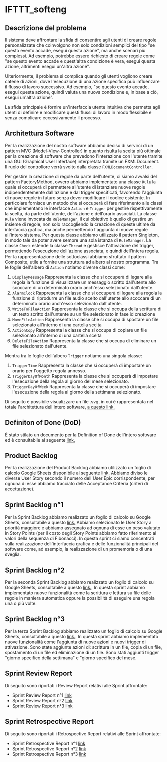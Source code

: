 # IFTTT_softeng
## Descrizione del problema
Il sistema deve affrontare la sfida di consentire agli utenti di creare regole personalizzate che coinvolgono non solo condizioni semplici del tipo "se questo evento accade, esegui questa azione", ma anche scenari più complessi. Ad esempio, potrebbe essere richiesto di creare regole come "se questo evento accade e quest'altra condizione è vera, esegui questa azione, altrimenti esegui un'altra azione".

Ulteriormente, il problema si complica quando gli utenti vogliono creare catene di azioni, dove l'esecuzione di una azione specifica può influenzare il flusso di lavoro successivo. Ad esempio, "se questo evento accade, esegui questa azione, quindi valuta una nuova condizione e, in base a ciò, esegui un'altra azione".

La sfida principale è fornire un'interfaccia utente intuitiva che permetta agli utenti di definire e modificare questi flussi di lavoro in modo flessibile e senza complicare eccessivamente il processo.
## Architettura Software
Per la realizzazione del nostro software abbiamo deciso di servirci di un pattern MVC (Model-View-Controller) in quanto risulta la scelta più ottimale 
per la creazione di software che prevedono l'interazione con l'utente tramite una GUI (Graphical User Interface) interpretata tramite un FXMLDocument.
Il ruolo del controllore verrà svolto dalla classe `FXMLDocumentController`.

Per gestire la creazione di regole da parte dell'utente, ci siamo avvalsi del pattern FactoryMethod, ovvero abbiamo implementato una classe `Rule` la quale si occuperà di permettere all'utente di istanziare nuove regole indipendentemente dall'azione e dal trigger specificati, favorendo l'aggiunta di nuove regole in futuro senza dover modificare il codice esistente. In particolare fornisce un metodo che si occuperà di fare riferimento alle classi che implementano le interfacce `Action` e `Trigger` per gestire rispettivamente la scelta, da parte dell'utente, dell'azione e dell'orario associati.
La classe `Rule` viene invocata da `RuleManager`, il cui obiettivo è quello di gestire un insieme di regole, non solo raccogliendo la creazione di queste ultime da interfaccia grafica, ma anche permettendo l'aggiunta di nuove regole all'intero sistema. Per questa classe abbiamo utilizzato il pattern Singleton, in modo tale da poter avere sempre una sola istanza di `RuleManager`. 
La classe `Check` estende la classe `Thread` e gestisce l'attivazione del trigger, permettendo l'esecuzione dell'azione associata, e quindi dell'intera regola.
Per la rappresentazione delle sottoclassi abbiamo sfruttato il pattern Composite, utile a fornire una struttura ad albero al nostro programma.
Tra le foglie dell'albero di `Action` notiamo diverse classi come:
1. `DisplayMessage`
   Rappresenta la classe che si occuperà di legare alla regola la funzione di visualizzare un messaggio scritto dall'utente allo scoccare di un determinato orario anch'esso selezionato dall'utente.
2. `AlarmClock`
    Rappresenta la classe che si occuperà di legare alla regola la funzione di riprodurre un file audio scelto dall'utente allo scoccare di un determinato orario anch'esso selezionato dall'utente.
3. `WriteToFileAction`
   Rappresenta la classe che si occupa della scrittura di un testo scritto dall'untente su un file selezionato in fase id creazione
4. `MoveFileAction`
   Rappresenta la classe che si occupa di spostare un file selezionato all'interno di una cartella scelta
5. `ActionCopy`
   Rappresenta la classe che si occupa di copiare un file selezionato all'interno di una cartella scelta
6. `DeleteFileAction`
   Rappresenta la classe che si occupa di eliminare un file selezionato dall'utente.

Mentra tra le foglie dell'albero `Trigger` notiamo una singola classe:
1. `TriggerTime`
   Rappresenta la classe che si occuperà di impostare un orario per l'oggetto regola annesso.
2. `TriggerDayOfMonth`
   Rappresenta la classe che si occuperà di impostare l'esecuzione della regola al giorno del mese selezionato. 
3. `TriggerDayOfWeek`
   Rappresenta la classe che si occuperà di impostare l'esecuzione della regola al giorno della settimana selezionato.


Di seguito è possibile visualizzare un file .svg, in cui è rappresentata nel totale l'architettura dell'intero software, [a questo link.](https://raw.githubusercontent.com/GioLamb/IFTTT_softeng/main/Architettura_IFTTT.svg)
## Definiton of Done (DoD)
È stato stilato un documento per la Definition of Done dell'intero software ed è consultabile al seguente [link.](https://docs.google.com/document/d/17hKDsjm6unqMskwzPeQu_q7Cmel3s3g-sp2IlAWASrQ/edit?usp=sharing)
## Product Backlog
Per la realizzazione del Product Backlog abbiamo utilizzato un foglio di calcolo Google Sheets disponibile al seguente [link.](https://docs.google.com/spreadsheets/d/1Jg-jbu-lqLK0X6i5f5sSLkYn4Eur-_I_bi0ZIpJWjm4/edit?usp=sharing)
Abbiamo diviso le diverse User Story secondo il numero dell'User Epic corrispondente, per ognuna di esse abbiamo tracciato delle Acceptance Criteria (criteri di accettazione).
## Sprint Backlog n°1
Per la Sprint Backlog abbiamo realizzato un foglio di calcolo su Google Sheets, consultabile a questo [link.](https://docs.google.com/spreadsheets/d/1Jg-jbu-lqLK0X6i5f5sSLkYn4Eur-_I_bi0ZIpJWjm4/edit#gid=1742790855)
Abbiamo selezionato le User Story a priorità maggiore e abbiamo assegnato ad ognuna di esse un peso valutato in Story Points (per il costo degli Story Points abbiamo fatto riferimento ai valori della sequenza di Fibonacci).
In questa sprint ci siamo concentrati sulla realizzazione dell'interfaccia grafica e delle funzionalità principali del software come, ad esempio, la realizzazione di un promemoria o di una sveglia.
## Sprint Backlog n°2
Per la seconda Sprint Backlog abbiamo realizzato un foglio di calcolo su Google Sheets, consultabile a questo [link.](https://docs.google.com/spreadsheets/d/1Jg-jbu-lqLK0X6i5f5sSLkYn4Eur-_I_bi0ZIpJWjm4/edit#gid=1465735659).
In questa sprint abbiamo implementato nuove funzionalità come la scrittura e lettura su file delle regole in maniera automatica oppure la possibilità di eseguire una regola una o più volte.
## Sprint Backlog n°3
Per la terza Sprint Backlog abbiamo realizzato un foglio di calcolo su Google Sheets, consultabile a questo [link.](https://docs.google.com/spreadsheets/d/1Jg-jbu-lqLK0X6i5f5sSLkYn4Eur-_I_bi0ZIpJWjm4/edit#gid=156001873).
In questa sprint abbiamo implementato nuove funzionalità come l'aggiunta di nuove azioni e nuovi trigger di attivazione.
Sono state aggiunte azioni di: scrittura in un file, copia di un file, spostamento di un file ed eliminazione di un file.
Sono stati aggiunti trigger "giorno specifico della settimana" e "giorno specifico del mese.
## Sprint Review Report
Di seguito sono riportati i Review Report relativi alle Sprint affrontate:
- Sprint Review Report n°1 [link](https://docs.google.com/document/d/1e2hGwDKgOX7JO1Rlm3ZEKGK7cWsuxvCM32PO1kuJlmo/edit)
- Sprint Review Report n°2 [link](https://docs.google.com/document/d/1jHEMrdO-H66FsbnRX7I8BtaqS1tl5B9YxGc52ijoaec/edit)
- Sprint Review Report n°3 [link](https://docs.google.com/document/d/1dhQZ_KsvubCTwXYaoahPExEClPt27RV-Ladv5V8vBl4/edit)
## Sprint Retrospective Report
Di seguito sono riportati i Retrospective Report relativi alle Sprint affrontate:
- Sprint Retrospective Report n°1 [link](https://docs.google.com/document/d/1gwzWAXhv67JEZRYBJ5QnICgw0IEn3qxjShBrbQy3-9U/edit)
- Sprint Retrospective Report n°2 [link](https://docs.google.com/document/d/1SgCzHVUTd4o845wnDUUNIpj1chC9vruTMNV6mEneVVI/edit)
- Sprint Retrospective Report n°3 [link](https://docs.google.com/document/d/1qP427VK7nOiPwhMD0DeVliy4xifpQs2-o1JZJ5njK9Q/edit)
